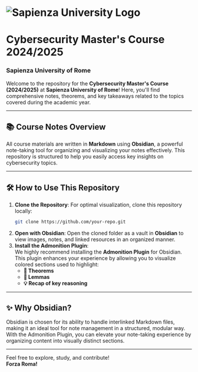 # ![Sapienza University Logo](https://upload.wikimedia.org/wikipedia/en/thumb/0/0c/Sapienza_University_logo.svg/1200px-Sapienza_University_logo.svg.png)  
# Cybersecurity Master's Course 2024/2025  
### Sapienza University of Rome

Welcome to the repository for the **Cybersecurity Master's Course (2024/2025)** at **Sapienza University of Rome**! Here, you'll find comprehensive notes, theorems, and key takeaways related to the topics covered during the academic year.

---

## 📚 **Course Notes Overview**
All course materials are written in **Markdown** using **Obsidian**, a powerful note-taking tool for organizing and visualizing your notes effectively. This repository is structured to help you easily access key insights on cybersecurity topics.

---

## 🛠 **How to Use This Repository**

1. **Clone the Repository**: For optimal visualization, clone this repository locally:
    ```bash
    git clone https://github.com/your-repo.git
    ```
2. **Open with Obsidian**: Open the cloned folder as a vault in **Obsidian** to view images, notes, and linked resources in an organized manner.
3. **Install the Admonition Plugin**:  
   We highly recommend installing the **Admonition Plugin** for Obsidian. This plugin enhances your experience by allowing you to visualize colored sections used to highlight:
   - **📘 Theorems**
   - **📗 Lemmas**
   - **💡 Recap of key reasoning**
   
---

## ✨ **Why Obsidian?**
Obsidian is chosen for its ability to handle interlinked Markdown files, making it an ideal tool for note management in a structured, modular way. With the Admonition Plugin, you can elevate your note-taking experience by organizing content into visually distinct sections.

---

Feel free to explore, study, and contribute!  
**Forza Roma!**
